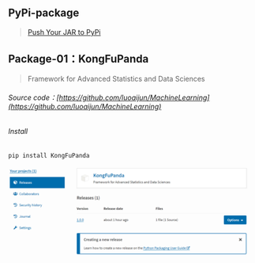 ## PyPi-package

> [Push Your JAR to PyPi](https://luoaijun.github.io/note-book/#/chapter5/chapter5)

## Package-01：KongFuPanda

> Framework for Advanced Statistics and Data Sciences



###### Source code：[https://github.com/luoaijun/MachineLearning](https://github.com/luoaijun/MachineLearning)


###### Install

```
pip install KongFuPanda
```

![KongFuPanda](resources/images/3.PNG)